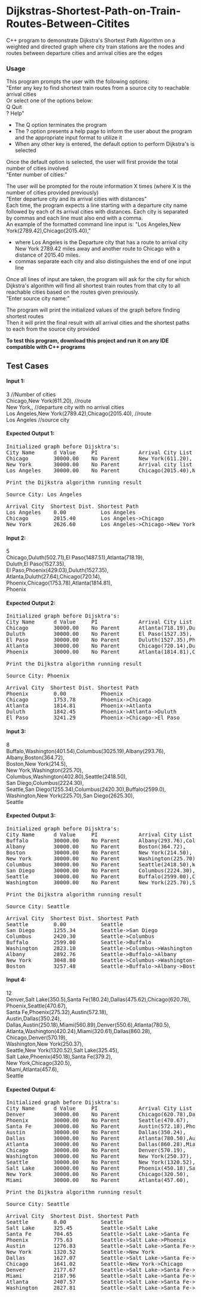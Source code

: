 # Dijkstras-Shortest-Path-on-Train-Routes-Between-Citites
C++ program to demonstrate Dijkstra's Shortest Path Algorithm on a weighted and directed graph where city train stations are the nodes and routes between departure cities and arrival cities are the edges

### Usage
This program prompts the user with the following options: <br/>
  "Enter any key to find shortest train routes from a source city to reachable arrival cities <br/>
  Or select one of the options below: <br/>
  Q Quit <br/>
  ? Help" <br/>
  
- The Q option terminates the program <br/>
- The ? option presents a help page to inform the user about the program and the appropriate input format to utilize it <br/>
- When any other key is entered, the default option to perform Dijkstra's is selected  <br/>

Once the default option is selected, the user will first provide the total number of cities involved <br/>
  "Enter number of cities:"
  
The user will be prompted for the route information X times (where X is the number of cities provided previously) <br/>
  "Enter departure city and its arrival cities with distances" <br/>
 Each time, the program expects a line starting with a departure city name followed by each of its arrival cities with distances. 
 Each city is separated by commas and each line must also end with a comma. <br/>
 An example of the formatted command line input is: 
   "Los Angeles,New York(2789.42),Chicago(2015.40),"
  - where Los Angeles is the Departure city that has a route to arrival city New York 2789.42 miles away and another route to Chicago with a distance of 2015.40 miles.
  - commas separate each city and also distinguishes the end of one input line  <br/>
 
 Once all lines of input are taken, the program will ask for the city for which Dijkstra's algorithm will find all shortest train routes from that city to all reachable cities based on the routes given previously. <br/>
 "Enter source city name:" <br/>
 
The program will print the initialized values of the graph before finding shortest routes <br/>
Then it will print the final result with all arrival cities and the shortest paths to each from the source city provided



**To test this program, download this project and run it on any IDE compatible with C++ programs**

## Test Cases
#### Input 1:<br/>
3 //Number of cities <br/>
Chicago,New York(611.20), //route <br/>
New York,, //departure city with no arrival cities <br/>
Los Angeles,New York(2789.42),Chicago(2015.40), //route <br/>
Los Angeles //source city <br/>

#### Expected Output 1:<br/>
<pre>
Initialized graph before Dijsktra's:
City Name      d Value     PI             Arrival City List
Chicago        30000.00    No Parent      New York(611.20),
New York       30000.00    No Parent      Arrival city list is empty
Los Angeles    30000.00    No Parent      Chicago(2015.40),New York(2789.42),

Print the Dijkstra algorithm running result

Source City: Los Angeles

Arrival City  Shortest Dist. Shortest Path  
Los Angeles    0.00           Los Angeles
Chicago        2015.40        Los Angeles->Chicago
New York       2626.60        Los Angeles->Chicago->New York
</pre>
#### Input 2:<br/>
5 <br/>
Chicago,Duluth(502.71),El Paso(1487.51),Atlanta(718.19), <br/>
Duluth,El Paso(1527.35), <br/>
El Paso,Phoenix(429.03),Duluth(1527.35),<br/>
Atlanta,Duluth(27.64),Chicago(720.14),<br/>
Phoenix,Chicago(1753.78),Atlanta(1814.81),<br/>
Phoenix<br/>
 
#### Expected Output 2:<br/>
<pre>
Initialized graph before Dijsktra's:
City Name      d Value     PI             Arrival City List
Chicago        30000.00    No Parent      Atlanta(718.19),Duluth(502.71),El Paso(1487.51),
Duluth         30000.00    No Parent      El Paso(1527.35),
El Paso        30000.00    No Parent      Duluth(1527.35),Phoenix(429.03),
Atlanta        30000.00    No Parent      Chicago(720.14),Duluth(27.64),
Phoenix        30000.00    No Parent      Atlanta(1814.81),Chicago(1753.78),

Print the Dijkstra algorithm running result

Source City: Phoenix

Arrival City  Shortest Dist. Shortest Path  
Phoenix        0.00           Phoenix
Chicago        1753.78        Phoenix->Chicago
Atlanta        1814.81        Phoenix->Atlanta
Duluth         1842.45        Phoenix->Atlanta->Duluth
El Paso        3241.29        Phoenix->Chicago->El Paso
</pre>
#### Input 3: <br/>
8<br/>
Buffalo,Washington(401.54),Columbus(3025.19),Albany(293.76),<br/>
Albany,Boston(364.72),<br/>
Boston,New York(214.5),<br/>
New York,Washington(225.70),<br/>
Columbus,Washington(402.80),Seattle(2418.50),<br/>
San Diego,Columbus(2224.30),<br/>
Seattle,San Diego(1255.34),Columbus(2420.30),Buffalo(2599.0),<br/>
Washington,New York(225.70),San Diego(2625.30),<br/>
Seattle<br/>

#### Expected Output 3:<br/>
<pre>
Initialized graph before Dijsktra's:
City Name      d Value     PI             Arrival City List
Buffalo        30000.00    No Parent      Albany(293.76),Columbus(3025.19),Washington(401.54),
Albany         30000.00    No Parent      Boston(364.72),
Boston         30000.00    No Parent      New York(214.50),
New York       30000.00    No Parent      Washington(225.70),
Columbus       30000.00    No Parent      Seattle(2418.50),Washington(402.80),
San Diego      30000.00    No Parent      Columbus(2224.30),
Seattle        30000.00    No Parent      Buffalo(2599.00),Columbus(2420.30),San Diego(1255.34),
Washington     30000.00    No Parent      New York(225.70),San Diego(2625.30),

Print the Dijkstra algorithm running result

Source City: Seattle

Arrival City  Shortest Dist. Shortest Path  
Seattle        0.00           Seattle
San Diego      1255.34        Seattle->San Diego
Columbus       2420.30        Seattle->Columbus
Buffalo        2599.00        Seattle->Buffalo
Washington     2823.10        Seattle->Columbus->Washington
Albany         2892.76        Seattle->Buffalo->Albany
New York       3048.80        Seattle->Columbus->Washington->New York
Boston         3257.48        Seattle->Buffalo->Albany->Boston
</pre>

#### Input 4: <br/>
12<br/>
Denver,Salt Lake(350.5),Santa Fe(180.24),Dallas(475.62),Chicago(620.78),<br/>
Phoenix,Seattle(470.67),<br/>
Santa Fe,Phoenix(275.32),Austin(572.18),<br/>
Austin,Dallas(350.24),<br/>
Dallas,Austin(250.18),Miami(560.89),Denver(550.6),Atlanta(780.5),<br/>
Atlanta,Washington(420.24),Miami(320.61),Dallas(860.28),<br/>
Chicago,Denver(570.19),<br/>
Washington,New York(250.37),<br/>
Seattle,New York(1320.52),Salt Lake(325.45),<br/>
Salt Lake,Phoenix(450.18),Santa Fe(379.2),<br/>
New York,Chicago(320.5),<br/>
Miami,Atlanta(457.6),<br/>
Seattle<br/>

#### Expected Output 4:<br/>
<pre>
Initialized graph before Dijsktra's:
City Name      d Value     PI             Arrival City List
Denver         30000.00    No Parent      Chicago(620.78),Dallas(475.62),Salt Lake(350.50),Santa Fe(180.24),
Phoenix        30000.00    No Parent      Seattle(470.67),
Santa Fe       30000.00    No Parent      Austin(572.18),Phoenix(275.32),
Austin         30000.00    No Parent      Dallas(350.24),
Dallas         30000.00    No Parent      Atlanta(780.50),Austin(250.18),Denver(550.60),Miami(560.89),
Atlanta        30000.00    No Parent      Dallas(860.28),Miami(320.61),Washington(420.24),
Chicago        30000.00    No Parent      Denver(570.19),
Washington     30000.00    No Parent      New York(250.37),
Seattle        30000.00    No Parent      New York(1320.52),Salt Lake(325.45),
Salt Lake      30000.00    No Parent      Phoenix(450.18),Santa Fe(379.20),
New York       30000.00    No Parent      Chicago(320.50),
Miami          30000.00    No Parent      Atlanta(457.60),

Print the Dijkstra algorithm running result

Source City: Seattle

Arrival City  Shortest Dist. Shortest Path  
Seattle        0.00           Seattle
Salt Lake      325.45         Seattle->Salt Lake
Santa Fe       704.65         Seattle->Salt Lake->Santa Fe
Phoenix        775.63         Seattle->Salt Lake->Phoenix
Austin         1276.83        Seattle->Salt Lake->Santa Fe->Austin
New York       1320.52        Seattle->New York
Dallas         1627.07        Seattle->Salt Lake->Santa Fe->Austin->Dallas
Chicago        1641.02        Seattle->New York->Chicago
Denver         2177.67        Seattle->Salt Lake->Santa Fe->Austin->Dallas->Denver
Miami          2187.96        Seattle->Salt Lake->Santa Fe->Austin->Dallas->Miami
Atlanta        2407.57        Seattle->Salt Lake->Santa Fe->Austin->Dallas->Atlanta
Washington     2827.81        Seattle->Salt Lake->Santa Fe->Austin->Dallas->Atlanta->Washington
</pre>


